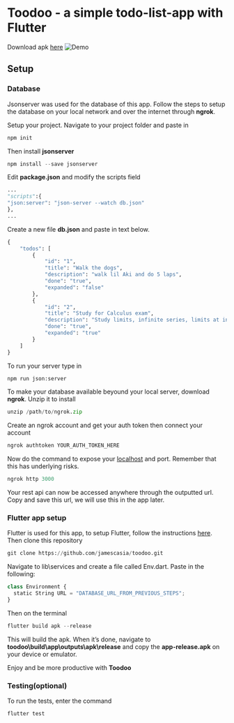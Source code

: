 # Toodoo - a simple todo-list-app with Flutter
Download apk [here](https://github.com/jamescasia/toodoo/releases/download/release/app-release.apk)
![Demo](demo.gif)
## Setup

### Database

Jsonserver was used for the database of this app. Follow the steps to setup the database on your local network and over the internet through **ngrok**. 

Setup your project. Navigate to your project folder and paste in

```python
npm init
```

Then install **jsonserver**

```python
npm install --save jsonserver
```

Edit **package.json** and modify the scripts field

```python
...
"scripts":{
"json:server": "json-server --watch db.json"
},
...
```

Create a new file **db.json** and paste in text below.

```python
{
    "todos": [
        {
            "id": "1",
            "title": "Walk the dogs",
            "description": "walk lil Aki and do 5 laps",
            "done": "true",
            "expanded": "false"
        },
        {
            "id": "2",
            "title": "Study for Calculus exam",
            "description": "Study limits, infinite series, limits at infinity.",
            "done": "true",
            "expanded": "true"
        }
    ]
}
```

To run your server type in

```python
npm run json:server
```

To make your database available beyound your local server, download **ngrok**. Unzip it to install

```python
unzip /path/to/ngrok.zip
```

Create an ngrok account and get your auth token then connect your account

```python
ngrok authtoken YOUR_AUTH_TOKEN_HERE
```

Now do the command to expose your [localhost](http://localhost) and port. Remember that this has underlying risks.

```python
ngrok http 3000
```

Your rest api can now be accessed anywhere through the outputted url. Copy and save this url, we will use this in the app later.

### Flutter app setup

Flutter is used for this app, to setup Flutter, follow the instructions [here](https://docs.flutter.dev/get-started/install). Then clone this repository

```python
git clone https://github.com/jamescasia/toodoo.git
```

Navigate to lib\services and create a file called Env.dart. Paste in the following:

```python
class Environment {
  static String URL = "DATABASE_URL_FROM_PREVIOUS_STEPS";
}
```

Then on the terminal

```python
flutter build apk --release
```

This will build the apk. When it’s done, navigate to **toodoo\build\app\outputs\apk\release** and copy the **app-release.apk** on your device or emulator.

Enjoy and be more productive with **Toodoo**

### Testing(optional)

To run the tests, enter the command

```python
flutter test
```
